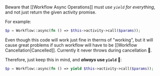 Beware that [[Workflow Async Operations]] must *use `yield` for everything*, and not just return the given activity promise. 

For example:

```php
$p = Workflow::async(fn () => $this->activity->call($params));
```

Even though this code will work just fine in therms of "working", but it will cause great problems if such workflow will have to be [[Workflow Cancellation|Cancelled]]. Currently it never throws during cancellation 🫤.

Therefore, just keep this in mind, and ***always* use `yield`** 🙂:

```php
$p = Workflow::async(fn () => yield $this->activity->call($params));
```
